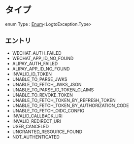 # タイプ

enum Type : [Enum](https://kotlinlang.org/api/latest/jvm/stdlib/kotlin/-enum/index.html)&lt;LogtoException.Type&gt;

## エントリ

- WECHAT_AUTH_FAILED
- WECHAT_APP_ID_NO_FOUND
- ALIPAY_AUTH_FAILED
- ALIPAY_APP_ID_NO_FOUND
- INVALID_ID_TOKEN
- UNABLE_TO_PARSE_JWKS
- UNABLE_TO_FETCH_JWKS_JSON
- UNABLE_TO_PARSE_ID_TOKEN_CLAIMS
- UNABLE_TO_REVOKE_TOKEN
- UNABLE_TO_FETCH_TOKEN_BY_REFRESH_TOKEN
- UNABLE_TO_FETCH_TOKEN_BY_AUTHORIZATION_CODE
- UNABLE_TO_FETCH_OIDC_CONFIG
- INVALID_CALLBACK_URI
- INVALID_REDIRECT_URI
- USER_CANCELED
- UNGRANTED_RESOURCE_FOUND
- NOT_AUTHENTICATED